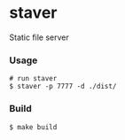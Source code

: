 # staver
Static file server

### Usage
```
# run staver
$ staver -p 7777 -d ./dist/
```

### Build
`$ make build`
